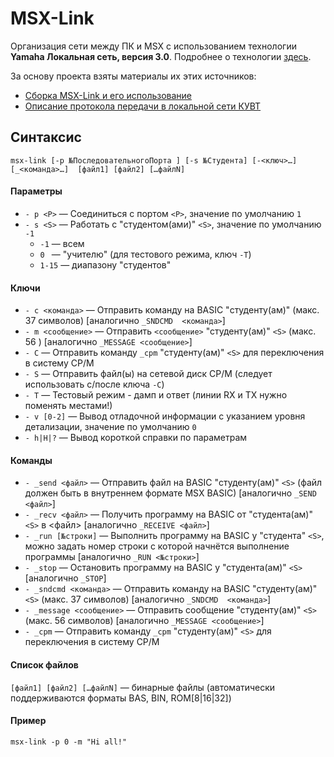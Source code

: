 # MSX-Link

Организация сети между ПК и MSX c использованием технологии **Yamaha Локальная сеть, версия 3.0**. Подробнее о технологии [здесь](https://sysadminmosaic.ru/msx/yamaha_local_network).

За основу проекта взяты материалы их этих источников:
- [Сборка MSX-Link и его использование](http://cax.narod.ru/msx/msx-link/index.html)
- [Описание протокола передачи в локальной сети КУВТ](http://www.sensi.org/~tnt23/msx/index.html)

## Синтаксис 
`msx-link [-p №ПоследовательногоПорта ] [-s №Студента] [-<ключ>…] [_<команда>…]  [файл1] [файл2] […файлN]`

#### Параметры

 - `- p <P>`  — Соединиться с портом `<P>`, значение по умолчанию `1`
 - `- s <S>`  — Работать с "студентом(ами)" `<S>`, значение по умолчанию `-1`
   -  `-1`  — всем
   - `0 `  — "учителю" (для тестового режима, ключ `-T`)
   - `1-15`  — диапазону "студентов"

#### Ключи
- `- c <команда>` — Отправить команду на BASIC "студенту(ам)" (макс. 37 символов) [аналогично `_SNDCMD  <команда>`]
- `- m <сообщение>` — Отправить `<сообщение>`  "студенту(ам)" `<S>`       (макс. 56 ) [аналогично `_MESSAGE <сообщение>`]
- `- C` — Отправить команду  `_cpm` "студенту(ам)" `<S>` для переключения в систему CP/M
-  `- S` — Отправить файл(ы) на сетевой диск CP/M (следует использовать с/после ключа `-C`)
- `- T` — Тестовый режим - дамп и ответ (линии RX и TX нужно поменять местами!)
- `- v [0-2]` — Вывод отладочной информации с указанием уровня детализации,  значение по умолчанию `0`
- `- h|H|?` — Вывод короткой справки по параметрам 

#### Команды
- `- _send <файл>` — Отправить файл на BASIC "студенту(ам)" `<S>` (файл должен быть в внутреннем формате MSX BASIC) [аналогично `_SEND <файл>`]
- `- _recv <файл>` — Получить программу на BASIC от "студента(ам)" `<S>` в <файл> [аналогично `_RECEIVE <файл>`]
- `- _run [№строки]` — Выполнить программу на BASIC у  "студента" `<S>`, можно задать номер строки с которой начнётся выполнение программы [аналогично `_RUN <№строки>`]
- `- _stop` — Остановить программу на BASIC у  "студента(ам)" `<S>` [аналогично `_STOP`]
- `- _sndcmd <команда>` — Отправить команду на BASIC "студенту(ам)" `<S>` (макс. 37 символов) [аналогично `_SNDCMD  <команда>`]
- `- _message <сообщение>` — Отправить сообщение "студенту(ам)" `<S>` (макс. 56 символов) [аналогично `_MESSAGE <сообщение>`]
- `- _cpm` — Отправить команду `_cpm` "студенту(ам)" `<S>` для переключения в систему CP/M

#### Список файлов
`[файл1] [файл2] […файлN]` — бинарные файлы (автоматически поддерживаются форматы BAS, BIN, ROM[8|16|32])

#### Пример 
`msx-link -p 0 -m "Hi all!"`

